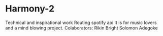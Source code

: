 # Harmony-2
Technical and inspirational work
Routing spotify api
It is for music lovers and a mind blowing project.
Colaborators:
Rikin Bright
Solomon Adegoke
